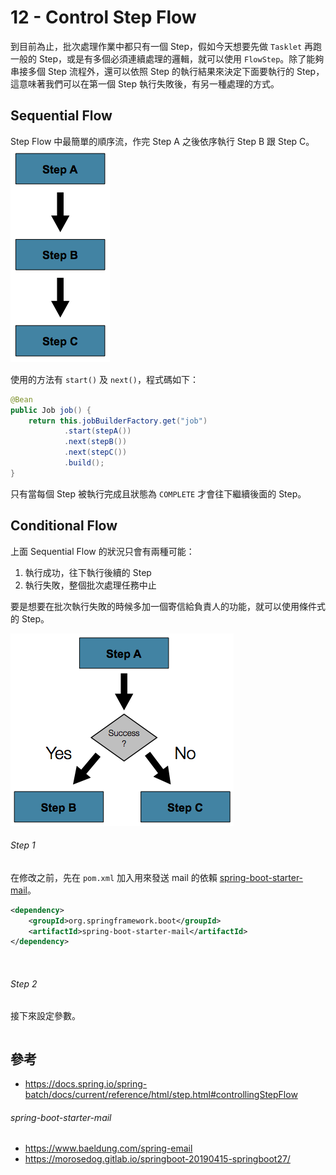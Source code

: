 # 12 - Control Step Flow
到目前為止，批次處理作業中都只有一個 Step，假如今天想要先做 `Tasklet` 再跑一般的 Step，或是有多個必須連續處理的邏輯，就可以使用 `FlowStep`。除了能夠串接多個 Step 流程外，還可以依照 Step 的執行結果來決定下面要執行的 Step，這意味著我們可以在第一個 Step 執行失敗後，有另一種處理的方式。

## Sequential Flow
Step Flow 中最簡單的順序流，作完 Step A 之後依序執行 Step B 跟 Step C。<br/>
![](/images/12-1.png)

使用的方法有 `start()` 及 `next()`，程式碼如下：

```java
@Bean
public Job job() {
    return this.jobBuilderFactory.get("job")
            .start(stepA())
            .next(stepB())
            .next(stepC())
            .build();
}
```
只有當每個 Step 被執行完成且狀態為 `COMPLETE` 才會往下繼續後面的 Step。

## Conditional Flow
上面 Sequential Flow 的狀況只會有兩種可能：
1. 執行成功，往下執行後續的 Step
2. 執行失敗，整個批次處理任務中止

要是想要在批次執行失敗的時候多加一個寄信給負責人的功能，就可以使用條件式的 Step。<br/>

![](/images/12-2.png)

###### Step 1
在修改之前，先在 `pom.xml` 加入用來發送 mail 的依賴 [spring-boot-starter-mail](https://mvnrepository.com/artifact/org.springframework.boot/spring-boot-starter-mail/2.5.6)。
```xml
<dependency>
    <groupId>org.springframework.boot</groupId>
    <artifactId>spring-boot-starter-mail</artifactId>
</dependency>
```
<br/>

###### Step 2
接下來設定參數。
```properties
```

## 參考
* https://docs.spring.io/spring-batch/docs/current/reference/html/step.html#controllingStepFlow

###### spring-boot-starter-mail
* https://www.baeldung.com/spring-email
* https://morosedog.gitlab.io/springboot-20190415-springboot27/